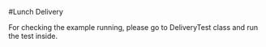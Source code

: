 #Lunch Delivery

For checking the example running, please go to DeliveryTest class and run the test inside.

